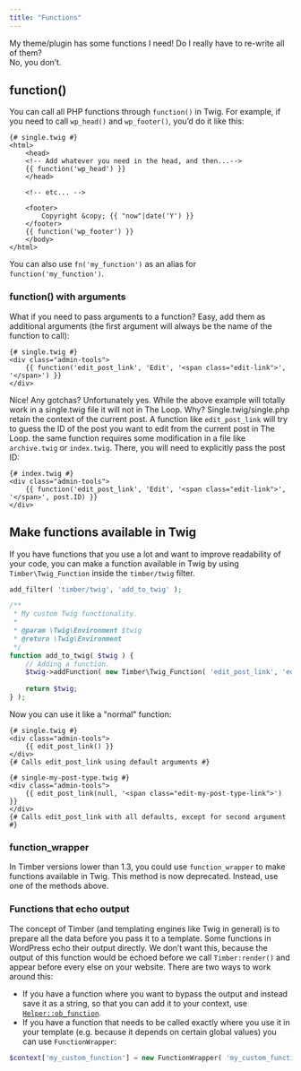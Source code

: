 ```yaml
---
title: "Functions"
---
```


My theme/plugin has some functions I need! Do I really have to re-write all of them?  
No, you don’t.

## function()

You can call all PHP functions through `function()` in Twig. For example, if you need to call `wp_head()` and `wp_footer()`, you’d do it like this:

```twig
{# single.twig #}
<html>
	<head>
	<!-- Add whatever you need in the head, and then...-->
	{{ function('wp_head') }}
	</head>

	<!-- etc... -->

	<footer>
		Copyright &copy; {{ "now"|date('Y') }}
	</footer>
	{{ function('wp_footer') }}
	</body>
</html>
```

You can also use `fn('my_function')` as an alias for `function('my_function')`.

### function() with arguments

What if you need to pass arguments to a function? Easy, add them as additional arguments (the first argument will always be the name of the function to call):

```twig
{# single.twig #}
<div class="admin-tools">
	{{ function('edit_post_link', 'Edit', '<span class="edit-link">', '</span>') }}
</div>
```

Nice! Any gotchas? Unfortunately yes. While the above example will totally work in a single.twig file it will not in The Loop. Why? Single.twig/single.php retain the context of the current post. A function like `edit_post_link` will try to guess the ID of the post you want to edit from the current post in The Loop. the same function requires some modification in a file like `archive.twig` or `index.twig`. There, you will need to explicitly pass the post ID:

```twig
{# index.twig #}
<div class="admin-tools">
	{{ function('edit_post_link', 'Edit', '<span class="edit-link">', '</span>', post.ID) }}
</div>
```

## Make functions available in Twig

If you have functions that you use a lot and want to improve readability of your code, you can make a function available in Twig by using `Timber\Twig_Function` inside the `timber/twig` filter.

```php
add_filter( 'timber/twig', 'add_to_twig' );

/**
 * My custom Twig functionality.
 *
 * @param \Twig\Environment $twig
 * @return \Twig\Environment
 */
function add_to_twig( $twig ) {
    // Adding a function.
    $twig->addFunction( new Timber\Twig_Function( 'edit_post_link', 'edit_post_link' ) );
    
    return $twig;
} );
```

Now you can use it like a "normal" function:

```twig
{# single.twig #}
<div class="admin-tools">
    {{ edit_post_link() }}
</div>
{# Calls edit_post_link using default arguments #}

{# single-my-post-type.twig #}
<div class="admin-tools">
    {{ edit_post_link(null, '<span class="edit-my-post-type-link">') }}
</div>
{# Calls edit_post_link with all defaults, except for second argument #}
```

### function_wrapper

In Timber versions lower than 1.3, you could use `function_wrapper` to make functions available in Twig. This method is now deprecated. Instead, use one of the methods above.

### Functions that echo output

The concept of Timber (and templating engines like Twig in general) is to prepare all the data before you pass it to a template. Some functions in WordPress echo their output directly. We don’t want this, because the output of this function would be echoed before we call `Timber:render()` and appear before every else on your website. There are two ways to work around this:

- If you have a function where you want to bypass the output and instead save it as a string, so that you can add it to your context, use [`Helper::ob_function`](https://timber.github.io/docs/v1/reference/timber-helper/#ob-function).
- If you have a function that needs to be called exactly where you use it in your template (e.g. because it depends on certain global values) you can use `FunctionWrapper`:

```php
$context['my_custom_function'] = new FunctionWrapper( 'my_custom_function', $array_of_arguments );
```
